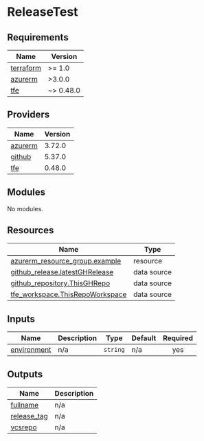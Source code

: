 # ReleaseTest
<!-- BEGIN_TF_DOCS -->
## Requirements

| Name | Version |
|------|---------|
| <a name="requirement_terraform"></a> [terraform](#requirement\_terraform) | >= 1.0 |
| <a name="requirement_azurerm"></a> [azurerm](#requirement\_azurerm) | >3.0.0 |
| <a name="requirement_tfe"></a> [tfe](#requirement\_tfe) | ~> 0.48.0 |

## Providers

| Name | Version |
|------|---------|
| <a name="provider_azurerm"></a> [azurerm](#provider\_azurerm) | 3.72.0 |
| <a name="provider_github"></a> [github](#provider\_github) | 5.37.0 |
| <a name="provider_tfe"></a> [tfe](#provider\_tfe) | 0.48.0 |

## Modules

No modules.

## Resources

| Name | Type |
|------|------|
| [azurerm_resource_group.example](https://registry.terraform.io/providers/hashicorp/azurerm/latest/docs/resources/resource_group) | resource |
| [github_release.latestGHRelease](https://registry.terraform.io/providers/hashicorp/github/latest/docs/data-sources/release) | data source |
| [github_repository.ThisGHRepo](https://registry.terraform.io/providers/hashicorp/github/latest/docs/data-sources/repository) | data source |
| [tfe_workspace.ThisRepoWorkspace](https://registry.terraform.io/providers/hashicorp/tfe/latest/docs/data-sources/workspace) | data source |

## Inputs

| Name | Description | Type | Default | Required |
|------|-------------|------|---------|:--------:|
| <a name="input_environment"></a> [environment](#input\_environment) | n/a | `string` | n/a | yes |

## Outputs

| Name | Description |
|------|-------------|
| <a name="output_fullname"></a> [fullname](#output\_fullname) | n/a |
| <a name="output_release_tag"></a> [release\_tag](#output\_release\_tag) | n/a |
| <a name="output_vcsrepo"></a> [vcsrepo](#output\_vcsrepo) | n/a |
<!-- END_TF_DOCS -->
